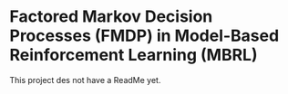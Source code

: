 # Factored Markov Decision Processes (FMDP) in Model-Based Reinforcement Learning (MBRL)

This project des not have a ReadMe yet.
